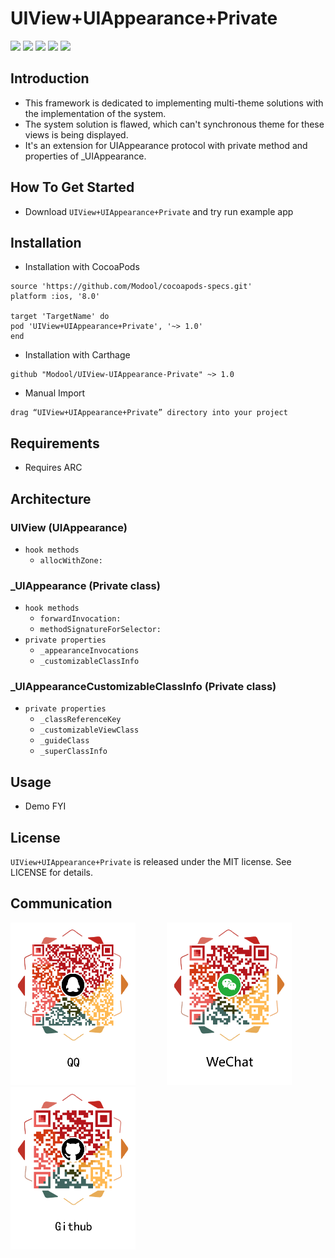 # UIView+UIAppearance+Private

[![](https://img.shields.io/travis/rust-lang/rust.svg?style=flat)](https://github.com/Modool)
[![](https://img.shields.io/badge/language-Object--C-1eafeb.svg?style=flat)](https://developer.apple.com/Objective-C)
[![](https://img.shields.io/badge/license-MIT-353535.svg?style=flat)](https://developer.apple.com/iphone/index.action)
[![](https://img.shields.io/badge/platform-iOS-lightgrey.svg?style=flat)](https://github.com/Modool)
[![](https://img.shields.io/badge/QQ群-662988771-red.svg)](http://wpa.qq.com/msgrd?v=3&uin=662988771&site=qq&menu=yes)

## Introduction

- This framework is dedicated to implementing multi-theme solutions with the implementation of the system.
- The system solution is flawed, which can't synchronous theme for these views is being displayed.
- It's an extension for UIAppearance protocol with private method and properties of _UIAppearance.

## How To Get Started

* Download `UIView+UIAppearance+Private` and try run example app

## Installation


* Installation with CocoaPods

```
source 'https://github.com/Modool/cocoapods-specs.git'
platform :ios, '8.0'

target 'TargetName' do
pod 'UIView+UIAppearance+Private', '~> 1.0'
end
```

* Installation with Carthage

```
github "Modool/UIView-UIAppearance-Private" ~> 1.0
```

* Manual Import

```
drag “UIView+UIAppearance+Private” directory into your project

```

## Requirements
- Requires ARC

## Architecture
### UIView (UIAppearance)
* `hook methods`
	* `allocWithZone:`

### _UIAppearance (Private class)
* `hook methods`
	* `forwardInvocation:`
	* `methodSignatureForSelector:`
* `private properties`
	* `_appearanceInvocations`
	* `_customizableClassInfo`
	
### _UIAppearanceCustomizableClassInfo (Private class)
* `private properties`
	* `_classReferenceKey`
	* `_customizableViewClass`
	* `_guideClass`
	* `_superClassInfo`

## Usage

* Demo FYI 

## License
`UIView+UIAppearance+Private` is released under the MIT license. See LICENSE for details.

## Communication

<img src="https://github.com/Modool/Resources/blob/master/images/social/qq_1000.png?raw=true" width=200><img style="margin:0px 50px 0px 50px" src="https://github.com/Modool/Resources/blob/master/images/social/wechat_1000.png?raw=true" width=200><img src="https://github.com/Modool/Resources/blob/master/images/social/github_1000.png?raw=true" width=200>
